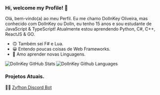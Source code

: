 ### Hi, welcome my Profile! 👋

Olá, bem-vindo(a) ao meu Perfil. Eu me chamo DollnKey Oliveira, mas conhecido com DollnKey ou Dolln, eu tenho 15 anos e sou estudante de JavaScript & TypeScript! Atualmente estou aprendendo Python, C#, C++, ReactJS & GO.

- 🙃 Também sei F# e Lua.
- 😀 Entendo poucas coisas de Web Frameworks. 
- 🥰 Amo aprender novas Linguagens.


<p align="center">
  
![DollnKey GitHub Stats](https://github-readme-stats.vercel.app/api?username=DollnKey&show_icons=true&theme=react)
![DollnKey Github Languages](https://github-readme-stats.vercel.app/api/top-langs/?username=WinG4merBR&langs_count=5&theme=react)

</p>


### Projetos Atuais.

👨‍🔧 [Zyfhon Discord Bot](https://github.com/InSweetBot)
